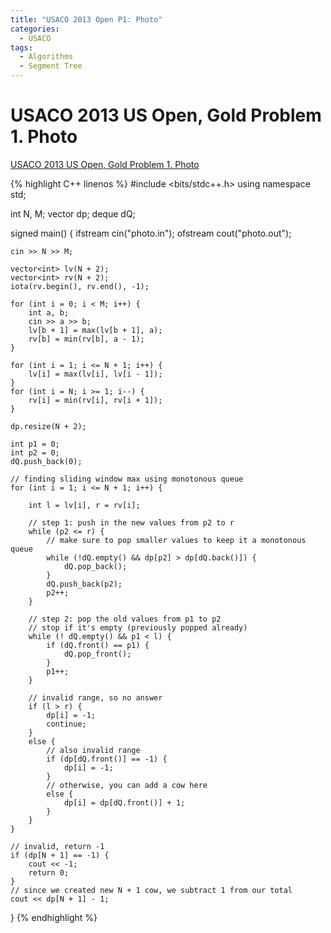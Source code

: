 ```yaml
---
title: "USACO 2013 Open P1: Photo"
categories:
  - USACO
tags:
  - Algorithms
  - Segment Tree
---
```


# USACO 2013 US Open, Gold Problem 1. Photo

[USACO 2013 US Open, Gold Problem 1. Photo](http://www.usaco.org/index.php?page=viewproblem2&cpid=285)


{% highlight C++ linenos %}
#include <bits/stdc++.h>
using namespace std;

int N, M;
vector<int> dp;
deque<int> dQ;

signed main() {
    ifstream cin("photo.in");
    ofstream cout("photo.out");

    cin >> N >> M;

    vector<int> lv(N + 2);
    vector<int> rv(N + 2);
    iota(rv.begin(), rv.end(), -1);

    for (int i = 0; i < M; i++) {
        int a, b;
        cin >> a >> b;
        lv[b + 1] = max(lv[b + 1], a);
        rv[b] = min(rv[b], a - 1);
    }

    for (int i = 1; i <= N + 1; i++) {
        lv[i] = max(lv[i], lv[i - 1]);
    }
    for (int i = N; i >= 1; i--) {
        rv[i] = min(rv[i], rv[i + 1]);
    }

    dp.resize(N + 2);

    int p1 = 0;
    int p2 = 0;
    dQ.push_back(0);

    // finding sliding window max using monotonous queue
    for (int i = 1; i <= N + 1; i++) {

        int l = lv[i], r = rv[i];

        // step 1: push in the new values from p2 to r
        while (p2 <= r) {
            // make sure to pop smaller values to keep it a monotonous queue
            while (!dQ.empty() && dp[p2] > dp[dQ.back()]) {
                dQ.pop_back();
            }
            dQ.push_back(p2);
            p2++;
        }

        // step 2: pop the old values from p1 to p2
        // stop if it's empty (previously popped already)
        while (! dQ.empty() && p1 < l) {
            if (dQ.front() == p1) {
                dQ.pop_front();
            }
            p1++;
        }

        // invalid range, so no answer
        if (l > r) {
            dp[i] = -1;
            continue;
        }
        else {
            // also invalid range
            if (dp[dQ.front()] == -1) {
                dp[i] = -1;
            }
            // otherwise, you can add a cow here
            else {
                dp[i] = dp[dQ.front()] + 1;
            }
        }
    }

    // invalid, return -1
    if (dp[N + 1] == -1) {
        cout << -1;
        return 0;
    }
    // since we created new N + 1 cow, we subtract 1 from our total
    cout << dp[N + 1] - 1;

}
{% endhighlight %}
